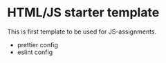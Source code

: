 # HTML/JS starter template

This is first template to be used for JS-assignments.

- prettier config
- eslint config
